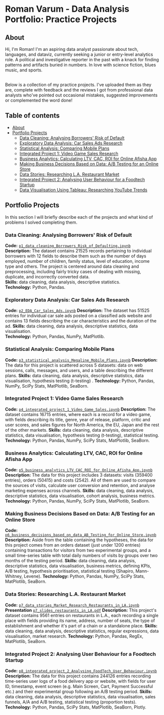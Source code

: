 # Roman Varum - Data Analysis Portfolio: Practice Projects

## About

Hi, I'm Roman! I'm an aspiring data analyst passionate about tech, languages, and dataviz, currently seeking a junior or entry-level analytics role. A political and investigative reporter in the past with a knack for finding patterns and artifacts buried in numbers. In love with science fiction, blues music, and sports. 

<br>
Below is a collection of my practice projects. I've uploaded them as they are, complete with feedback and the reviews I got from professional data analysts who've pointed out occasional mistakes, suggested improvements or complemented the word done!
<br>

## Table of contents
- [About](#about)
- [Portfolio Projects](#portfolio-projects)
	+ [Data Cleaning: Analysing Borrowers' Risk of Default](#p1_data_cleaning_Borrowers_Risk_of_Defaulting)
	+ [Exploratory Data Analysis: Car Sales Ads Research](#p2_EDA_Car_Sales_Ads)
	+ [Statistical Analysis: Comparing Mobile Plans](#p3_statistical_analysis_Megaline_Mobile_Plans)
	+ [Integrated Project 1: Video Game Sales Research](#p4_integrated_project_1_Video_Game_Sales)
	+ [Business Analytics: Calculating LTV, CAC, ROI for Online Afisha App](#p5_business_analytics_LTV_CAC_ROI_for_Online_Afisha_App)
  + [Making Business Decisions Based on Data: A/B Testing for an Online Store](#p6_business_decisions_based_on_data_AB_Testing_for_Online_Store)
  + [Data Stories: Researching L.A. Restaurant Market](#p7_data_stories_Market_Research_Restaurants_in_LA)
  + [Integrated Project 2: Analysing User Behaviour for a Foodtech Startup](#p8_integrated_project_2_Analysing_FoodTech_User_Behaviour)
  + [Data Visualisation Using Tableau: Researching YouTube Trends](#p9_dashboard_and_presentation_with_tableau_YouTube_Trends)
  
  
## Portfolio Projects
In this section I will briefly describe each of the projects and what kind of problems I solved completing them.

### Data Cleaning: Analysing Borrowers' Risk of Default
**Code:** [`p1_data_cleaning_Borrowers_Risk_of_Defaulting.ipynb`](https://github.com/vrova3/data_analysis_practice_projects/blob/main/p1_data_cleaning_Borrowers_Risk_of_Defaulting.ipynb)    
**Description:** The dataset contains 21525 records pertaining to individual borrowers with 12 fields to describe them such as the number of days employed, number of children, family status, level of education, income type and others. The project is centered around data cleaning and preprocessing, including fairly tricky cases of dealing with missing, duplicate, and incorrectly converted data.  
**Skills:** data cleaning, data analysis, descriptive statistics.  
**Technology:** Python, Pandas. 

### Exploratory Data Analysis: Car Sales Ads Research
**Code:** [`p2_EDA_Car_Sales_Ads.ipynb`](https://github.com/vrova3/data_analysis_practice_projects/blob/main/p2_EDA_Car_Sales_Ads.ipynb)
**Description:** The dataset has 51525 entries for individual car sale ads posted on a classified ads website and contains 13 fields describing the car characteristics and the duration of the ad.
**Skills:** data cleaning, data analysis, descriptive statistics, data visualisation.  
**Technology:** Python, Pandas, NumPy, MatPlotlib.

### Statistical Analysis: Comparing Mobile Plans
**Code:** [`p3_statistical_analysis_Megaline_Mobile_Plans.ipynb`](https://github.com/vrova3/data_analysis_practice_projects/blob/main/p3_statistical_analysis_Megaline_Mobile_Plans.ipynb)
**Description:** The data for this project is scattered across 5 datasets: data on web sessions, calls, messages, and users, and a table describing the different plans.
**Skills:** data cleaning, data analysis, descriptive statistics, data visualisation, hypothesis testing (t-testing) .
**Technology:** Python, Pandas, NumPy, SciPy Stats, MatPlotlib, SeaBorn.

### Integrated Project 1: Video Game Sales Research
**Code:** [`p4_integrated_project_1_Video_Game_Sales.ipynb`](https://github.com/vrova3/data_analysis_practice_projects/blob/main/p4_integrated_project_1_Video_Game_Sales.ipynb)
**Description:** The dataset contains 16715 entries, where each is a record for a video game, with fields describing its title, genre, year of release, platform, critic and user scores, and sales figures for North America, the EU, Japan and the rest of the other markets.
**Skills:** data cleaning, data analysis, descriptive statistics, data visualisation, hypothesis testing (t-testing), statistical testing.
**Technology:** Python, Pandas, NumPy, SciPy Stats, MatPlotlib, SeaBorn.

### Business Analytics: Calculating LTV, CAC, ROI for Online Afisha App
**Code:** [`p5_business_analytics_LTV_CAC_ROI_for_Online_Afisha_App.ipynb`](https://github.com/vrova3/data_analysis_practice_projects/blob/main/p5_business_analytics_LTV_CAC_ROI_for_Online_Afisha_App.ipynb)
**Description:** The data for this project includes 3 datasets: visits (359400 entries), orders (50415) and costs (2542). All of them are used to compare the sources of visits, calculate user conversion and retention, and analyse marketing expenses across channels.
**Skills:** data cleaning, data analysis, descriptive statistics, data visualisation, cohort analysis, business metrics.
**Technology:** Python, Pandas, NumPy, SciPy Stats, MatPlotlib, SeaBorn.

### Making Business Decisions Based on Data: A/B Testing for an Online Store
**Code:** [`p6_business_decisions_based_on_data_AB_Testing_for_Online_Store.ipynb`](https://github.com/vrova3/data_analysis_practice_projects/blob/main/p6_business_decisions_based_on_data_AB_Testing_for_Online_Store.ipynb)
**Description:** Aside from the table containing the hypotheses, the data for this project comes from an orders dataset (just under 1200 entries) containing transactions for visitors from two experimental groups, and a small time-series table with total daily numbers of visits by groups over two months of the testing period.
**Skills:** data cleaning, data analysis, descriptive statistics, data visualisation, business metrics, defining KPIs, A/B testing, hypothesis prioritisation, statistical testing (Shapiro, Mann-Whitney, Levene).
**Technology:** Python, Pandas, NumPy, SciPy Stats, MatPlotlib, SeaBorn.

### Data Stories: Researching L.A. Restaurant Market
**Code:** [`p7_data_stories_Market_Research_Restaurants_in_LA.ipynb`](https://github.com/vrova3/data_analysis_practice_projects/blob/main/p7_data_stories_Market_Research_Restaurants_in_LA.ipynb)
**Presentation** [`p7_slides_restaurants_in_LA.pdf`](https://github.com/vrova3/data_analysis_practice_projects/blob/main/p7_slides_restaurants_in_LA.pdf)
**Description:** This project's dataset contains 9561 entries on restaurants in L.A., each recording a single place with fields providing its name, address, number of seats, the type of establishment and whether it's part of a chain or a standalone place.
**Skills:** data cleaning, data analysis, descriptive statistics, regular expressions, data visualisation, market research.
**Technology:** Python, Pandas, RegEx, MatPlotlib, SeaBorn.

### Integrated Project 2: Analysing User Behaviour for a Foodtech Startup
**Code:** [`p8_integrated_project_2_Analysing_FoodTech_User_Behaviour.ipynb`](https://nbviewer.org/github/vrova3/data_analysis_practice_projects/blob/main/p8_integrated_project_2_Analysing_FoodTech_User_Behaviour.ipynb)
**Description:** The data for this project contains 244126 entries recording time-series user logs of a food delivery app or website, with fields for user ID, timestamp, event screen (e.g. Main Screen, Cart, Payment Successful etc.) and their experimental group following an A/B testing period.
**Skills:** data cleaning, data analysis, descriptive statistics, data visualisation, sales funnels, A/A and A/B testing, statistical testing (proportion tests).
**Technology:** Python, Pandas, SciPy Stats, MatPlotlib, SeaBorn, Plotly.
